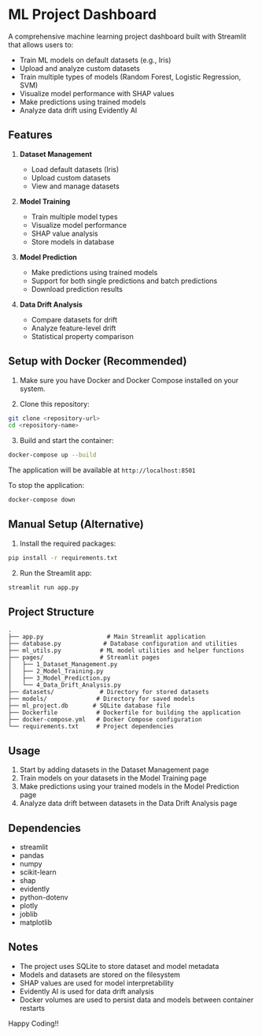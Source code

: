 # ML Project Dashboard

A comprehensive machine learning project dashboard built with Streamlit that allows users to:

-   Train ML models on default datasets (e.g., Iris)
-   Upload and analyze custom datasets
-   Train multiple types of models (Random Forest, Logistic Regression, SVM)
-   Visualize model performance with SHAP values
-   Make predictions using trained models
-   Analyze data drift using Evidently AI

## Features

1. **Dataset Management**

    - Load default datasets (Iris)
    - Upload custom datasets
    - View and manage datasets

2. **Model Training**

    - Train multiple model types
    - Visualize model performance
    - SHAP value analysis
    - Store models in database

3. **Model Prediction**

    - Make predictions using trained models
    - Support for both single predictions and batch predictions
    - Download prediction results

4. **Data Drift Analysis**
    - Compare datasets for drift
    - Analyze feature-level drift
    - Statistical property comparison

## Setup with Docker (Recommended)

1. Make sure you have Docker and Docker Compose installed on your system.

2. Clone this repository:

```bash
git clone <repository-url>
cd <repository-name>
```

3. Build and start the container:

```bash
docker-compose up --build
```

The application will be available at `http://localhost:8501`

To stop the application:

```bash
docker-compose down
```

## Manual Setup (Alternative)

1. Install the required packages:

```bash
pip install -r requirements.txt
```

2. Run the Streamlit app:

```bash
streamlit run app.py
```

## Project Structure

```
.
├── app.py                  # Main Streamlit application
├── database.py            # Database configuration and utilities
├── ml_utils.py           # ML model utilities and helper functions
├── pages/                # Streamlit pages
│   ├── 1_Dataset_Management.py
│   ├── 2_Model_Training.py
│   ├── 3_Model_Prediction.py
│   └── 4_Data_Drift_Analysis.py
├── datasets/             # Directory for stored datasets
├── models/              # Directory for saved models
├── ml_project.db       # SQLite database file
├── Dockerfile           # Dockerfile for building the application
├── docker-compose.yml   # Docker Compose configuration
└── requirements.txt     # Project dependencies
```

## Usage

1. Start by adding datasets in the Dataset Management page
2. Train models on your datasets in the Model Training page
3. Make predictions using your trained models in the Model Prediction page
4. Analyze data drift between datasets in the Data Drift Analysis page

## Dependencies

-   streamlit
-   pandas
-   numpy
-   scikit-learn
-   shap
-   evidently
-   python-dotenv
-   plotly
-   joblib
-   matplotlib

## Notes

-   The project uses SQLite to store dataset and model metadata
-   Models and datasets are stored on the filesystem
-   SHAP values are used for model interpretability
-   Evidently AI is used for data drift analysis
-   Docker volumes are used to persist data and models between container restarts

Happy Coding!! 
